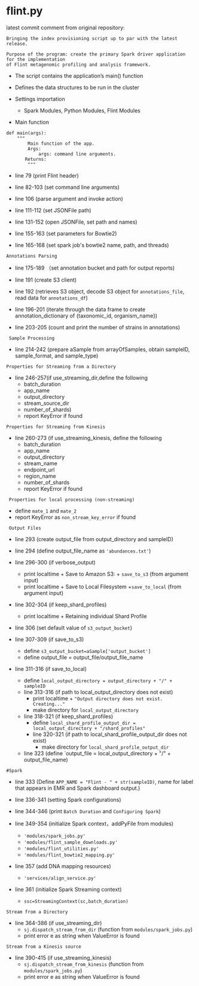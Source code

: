 # flint.py

latest commit comment from original repository:
```
Bringing the index provisioning script up to par with the latest release.

Purpose of the program: create the primary Spark driver application for the implementation 
of Flint metagenomic profiling and analysis framework.

```

- The script contains the application’s main() function
- Defines the data structures to be run in the cluster

- Settings importation
    - Spark Modules, Python Modules, Flint Modules
    
- Main function
```
def main(args): 
    """
        Main function of the app.
        Args:
            args: command line arguments.
       Returns:
        """
```
- line 79 (print Flint header)

- line 82-103 (set command line arguments)

- line 106 (parse argument and invoke action)

- line 111-112 (set JSONFile path)
- line 131-152 (open JSONFile, set path and names)

- line 155-163 (set parameters for Bowtie2)

- line 165-168 (set spark job's bowtie2 name, path, and threads)

`Annotations Parsing`

- line 175-189 （set annotation bucket and path for output reports)

- line 191 (create S3 client)

- line 192 (retrieves S3 object, decode S3 object for `annotations_file`, read data for `annotations_df`)

- line 196-201 (iterate through the data frame to create annotation_dictionary of {taxonomic_id, organism_name})

- line 203-205 (count and print the number of strains in annotations)

``` Sample Processing```

- line 214-242 (prepare aSample from arrayOfSamples, obtain sampleID, sample_format, and sample_type)

``` Properties for Streaming from a Directory ```

- line 246-257(if use_streaming_dir,define the following 
    - batch_duration
    - app_name
    - output_directory
    - stream_source_dir
    - number_of_shards)
    - report KeyError if found
    
``` Properties for Streaming from Kinesis ```

- line 260-273 (if use_streaming_kinesis, define the following
    - batch_duration
    - app_name
    - output_directory
    - stream_name
    - endpoint_url
    - region_name
    - number_of_shards
    - report KeyError if found
    
``` Properties for local processing (non-streaming)```
- define `mate_1` and `mate_2`
- report KeyError as `non_stream_key_error` if found


``` Output Files```
- line 293 (create output_file from output_directory and sampleID)
- line 294 (define output_file_name as `'abundances.txt'`)

- line 296-300 (if verbose_output)
    - print localtime + Save to Amazon S3: + `save_to_s3` (from argument input)
    - print localtime + Save to Local Filesystem +`save_to_local` (from argument input)
    
- line 302-304 (if keep_shard_profiles)
    - print localtime + Retaining individual Shard Profile

- line 306 (set default value of `s3_output_bucket`)

- line 307-309 (if save_to_s3)
    - define `s3_output_bucket=aSample['output_bucket']`
    - define output_file = output_file/output_file_name
    
 - line 311-316 (if save_to_local)
    - define `local_output_directory = output_directory + "/" + sampleID`
    - line 313-316 (if path to local_output_directory does not exist)
        - print localtime + `"Output directory does not exist. Creating..."`
        - make directory for `local_output_directory`
    - line 318-321 (if keep_shard_profiles)
        - define `local_shard_profile_output_dir = local_output_directory + "/shard_profiles"`
        - line 320-321 (if path to local_shard_profile_output_dir does not exist)
            - make directory for `local_shard_profile_output_dir`
    - line 323 (define `output_file = local_output_directory + "/" + output_file_name)
    
```#Spark```
- line 333 (Define `APP_NAME = "Flint - " + str(sampleID)`, name for label that appears in EMR and Spark dashboard output.)
- line 336-341 (setting Spark configurations)
- line 344-346 (print `Batch Duration` and `Configuring Spark`)
- line 349-354 (initialize Spark context，addPyFile from modules)
    - `'modules/spark_jobs.py'`
    - `'modules/flint_sample_downloads.py'`
    - `'modules/flint_utilities.py'`
    - `'modules/flint_bowtie2_mapping.py'`
    
- line 357 (add DNA mapping resources)
    - `'services/align_service.py'`
    
- line 361 (initialize Spark Streaming context)
    - `ssc=StreamingContext(sc,batch_duration)`
    
``` Stream from a Directory ```
- line 364-386 (if use_streaming_dir)
    - `sj.dispatch_stream_from_dir` (function from `modules/spark_jobs.py`)
    - print error e as string when ValueError is found
    
``` Stream from a Kinesis source ```
- line 390-415 (if use_streaming_kinesis)
    - `sj.dispatch_stream_from_kinesis` (function from `modules/spark_jobs.py`)
    - print error e as string when ValueError is found
    
    
    
